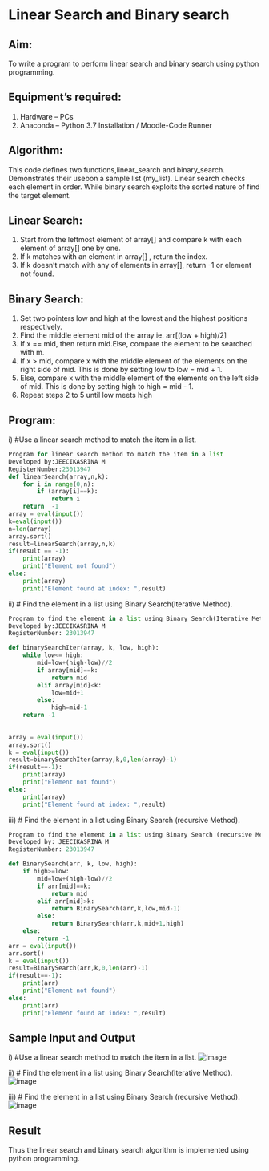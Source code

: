 # Linear Search and Binary search
## Aim:
To write a program to perform linear search and binary search using python programming.
## Equipment’s required:
1.	Hardware – PCs
2.	Anaconda – Python 3.7 Installation / Moodle-Code Runner
## Algorithm:
This code defines two functions,linear_search and binary_search.
Demonstrates their usebon a sample list (my_list).
Linear search checks each element in order.
While binary search exploits the sorted nature of find the target element.
## Linear Search:
1.	Start from the leftmost element of array[] and compare k with each element of array[] one by one.
2.	If k matches with an element in array[] , return the index.
3.	If k doesn’t match with any of elements in array[], return -1 or element not found.
## Binary Search:
1.	Set two pointers low and high at the lowest and the highest positions respectively.
2.	Find the middle element mid of the array ie. arr[(low + high)/2]
3.	If x == mid, then return mid.Else, compare the element to be searched with m.
4.	If x > mid, compare x with the middle element of the elements on the right side of mid. This is done by setting low to low = mid + 1.
5.	Else, compare x with the middle element of the elements on the left side of mid. This is done by setting high to high = mid - 1.
6.	Repeat steps 2 to 5 until low meets high
## Program:
i)	#Use a linear search method to match the item in a list.
```python
Program for linear search method to match the item in a list
Developed by:JEECIKASRINA M
RegisterNumber:23013947
def linearSearch(array,n,k):
    for i in range(0,n):
        if (array[i]==k):
            return i
    return  -1
array = eval(input())
k=eval(input())
n=len(array)
array.sort()
result=linearSearch(array,n,k)
if(result == -1):
    print(array)
    print("Element not found")
else:
    print(array)
    print("Element found at index: ",result)
```
ii)	# Find the element in a list using Binary Search(Iterative Method).
```python
Program to find the element in a list using Binary Search(Iterative Method)..
Developed by:JEECIKASRINA M
RegisterNumber: 23013947

def binarySearchIter(array, k, low, high):
    while low<= high:
        mid=low+(high-low)//2
        if array[mid]==k:
            return mid
        elif array[mid]<k:
            low=mid+1
        else:
            high=mid-1
    return -1
    
    
array = eval(input())
array.sort()
k = eval(input())
result=binarySearchIter(array,k,0,len(array)-1)
if(result==-1):
    print(array)
    print("Element not found")
else:
    print(array)
    print("Element found at index: ",result)
```
iii)	# Find the element in a list using Binary Search (recursive Method).
```python
Program to find the element in a list using Binary Search (recursive Method).
Developed by: JEECIKASRINA M
RegisterNumber: 23013947

def BinarySearch(arr, k, low, high):
    if high>=low:
        mid=low+(high-low)//2
        if arr[mid]==k:
            return mid
        elif arr[mid]>k:
            return BinarySearch(arr,k,low,mid-1)
        else:
            return BinarySearch(arr,k,mid+1,high)
    else:
        return -1
arr = eval(input())
arr.sort()
k = eval(input())
result=BinarySearch(arr,k,0,len(arr)-1)
if(result==-1):
    print(arr)
    print("Element not found")
else:
    print(arr)
    print("Element found at index: ",result)
```
## Sample Input and Output
i)	#Use a linear search method to match the item in a list.
![image](https://github.com/Jeecikasrina23013947/Search-Algorithm/assets/148515300/67391732-6cd1-4ffd-8635-98c2dad72de3)

ii)	# Find the element in a list using Binary Search(Iterative Method).
![image](https://github.com/Jeecikasrina23013947/Search-Algorithm/assets/148515300/3231fb6c-81fc-4bcc-b9e1-9c1e49dd7530)

iii)	# Find the element in a list using Binary Search (recursive Method).
![image](https://github.com/Jeecikasrina23013947/Search-Algorithm/assets/148515300/723be6df-eada-421f-a583-e37590246a40)

## Result
Thus the linear search and binary search algorithm is implemented using python programming.
